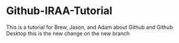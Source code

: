 # Github-IRAA-Tutorial
This is a tutorial for Brew, Jason, and Adam about Github and Github Desktop
this is the new change on the new branch